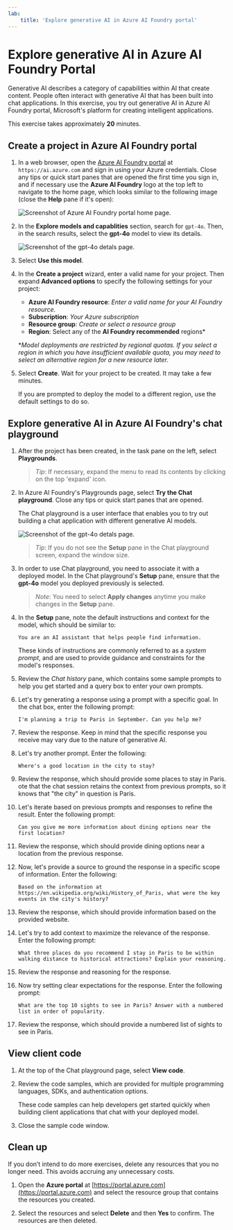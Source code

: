 ```yaml
---
lab:
    title: 'Explore generative AI in Azure AI Foundry portal'
---
```


# Explore generative AI in Azure AI Foundry Portal

Generative AI describes a category of capabilities within AI that create content. People often interact with generative AI that has been built into chat applications. In this exercise, you try out generative AI in Azure AI Foundry portal, Microsoft's platform for creating intelligent applications. 

This exercise takes approximately **20** minutes.

## Create a project in Azure AI Foundry portal

1. In a web browser, open the [Azure AI Foundry portal](https://ai.azure.com) at `https://ai.azure.com` and sign in using your Azure credentials. Close any tips or quick start panes that are opened the first time you sign in, and if necessary use the **Azure AI Foundry** logo at the top left to navigate to the home page, which looks similar to the following image (close the **Help** pane if it's open):

    ![Screenshot of Azure AI Foundry portal home page.](./media/ai-foundry-portal.png)

1. In the **Explore models and capablities** section, search for `gpt-4o`. Then, in the search results, select the **gpt-4o** model to view its details.

    ![Screenshot of the gpt-4o detals page.](./media/gpt-4o-details.png)

1. Select **Use this model**.

1. In the **Create a project** wizard, enter a valid name for your project. Then expand **Advanced options** to specify the following settings for your project:
    - **Azure AI Foundry resource**: *Enter a valid name for your AI Foundry resource.*
    - **Subscription**: *Your Azure subscription*
    - **Resource group**: *Create or select a resource group*
    - **Region**: Select any of the **AI Foundry recommended** regions\*
    
    \**Model deployments are restricted by regional quotas. If you select a region in which you have insufficient available quota, you may need to select an alternative region for a new resource later.*

1. Select **Create**. Wait for your project to be created. It may take a few minutes.

    If you are prompted to deploy the model to a different region, use the default settings to do so.

## Explore generative AI in Azure AI Foundry's chat playground

1. After the project has been created, in the task pane on the left, select **Playgrounds**. 

    >*Tip*: If necessary, expand the menu to read its contents by clicking on the top 'expand' icon.

1. In Azure AI Foundry's Playgrounds page, select **Try the Chat playground**. Close any tips or quick start panes that are opened.

    The Chat playground is a user interface that enables you to try out building a chat application with different generative AI models.

    ![Screenshot of the gpt-4o detals page.](./media/chat-playground.png)

    >*Tip*: If you do not see the **Setup** pane in the Chat playground screen, expand the window size.  

1. In order to use Chat playground, you need to associate it with a deployed model. In the Chat playground's **Setup** pane, ensure that the **gpt-4o** model you deployed previously is selected. 

    >*Note*: You need to select **Apply changes** anytime you make changes in the **Setup** pane.

1. In the **Setup** pane, note the default instructions and context for the model, which should be similar to:

    `You are an AI assistant that helps people find information.`

    These kinds of instructions are commonly referred to as a *system prompt*, and are used to provide guidance and constraints for the model's responses.

1. Review the *Chat history* pane, which contains some sample prompts to help you get started and a query box to enter your own prompts. 

1. Let's try generating a response using a prompt with a specific goal. In the chat box, enter the following prompt:

    ```prompt
    I'm planning a trip to Paris in September. Can you help me?
    ```

1. Review the response. Keep in mind that the specific response you receive may vary due to the nature of generative AI.

1. Let's try another prompt. Enter the following:

    ```prompt
    Where's a good location in the city to stay?
    ```

1. Review the response, which should provide some places to stay in Paris. ote that the chat session retains the context from previous prompts, so it knows that "the city" in question is Paris.

1. Let's iterate based on previous prompts and responses to refine the result. Enter the following prompt:

    ```prompt
    Can you give me more information about dining options near the first location?
    ```

1. Review the response, which should provide dining options near a location from the previous response. 

1. Now, let's provide a source to ground the response in a specific scope of information. Enter the following: 

    ```prompt
    Based on the information at https://en.wikipedia.org/wiki/History_of_Paris, what were the key events in the city's history?
    ```

1. Review the response, which should provide information based on the provided website. 

1. Let's try to add context to maximize the relevance of the response. Enter the following prompt: 

    ```prompt
    What three places do you recommend I stay in Paris to be within walking distance to historical attractions? Explain your reasoning.
    ```

1. Review the response and reasoning for the response.  

1. Now try setting clear expectations for the response. Enter the following prompt:

    ```prompt
    What are the top 10 sights to see in Paris? Answer with a numbered list in order of popularity.
    ```

1. Review the response, which should provide a numbered list of sights to see in Paris.

## View client code

1. At the top of the Chat playground page, select **View code**.
1. Review the code samples, which are provided for multiple programming languages, SDKs, and authentication options.

    These code samples can help developers get started quickly when building client applications that chat with your deployed model.

1. Close the sample code window.

## Clean up

If you don’t intend to do more exercises, delete any resources that you no longer need. This avoids accruing any unnecessary costs.

1. Open the **Azure portal** at [https://portal.azure.com](https://portal.azure.com) and select the resource group that contains the resources you created.

1. Select the resources and select **Delete** and then **Yes** to confirm. The resources are then deleted.
